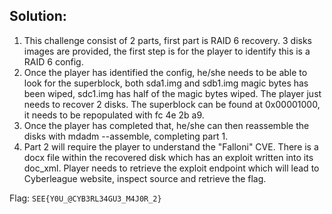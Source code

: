 ## Solution:

1. This challenge consist of 2 parts, first part is RAID 6 recovery. 3 
disks images are provided, the first step is for the player to identify 
this is a RAID 6 config. 
2. Once the player has identified the config, he/she needs to be able to 
look for the superblock, both sda1.img and sdb1.img magic bytes has been 
wiped, sdc1.img has half of the magic bytes wiped. The player just needs 
to recover 2 disks. The superblock can be found at 0x00001000, it needs to 
be repopulated with fc 4e 2b a9.
3. Once the player has completed that, he/she can then reassemble the 
disks with mdadm --assemble, completing part 1.
4. Part 2 will require the player to understand the "Falloni" CVE. There 
is a docx file within the recovered disk which has an exploit written into its doc_xml. Player needs 
to retrieve the exploit endpoint which will lead to Cyberleague website, inspect source and retrieve the flag.

Flag: `SEE{Y0U_@CYB3RL34GU3_M4J0R_2}`
